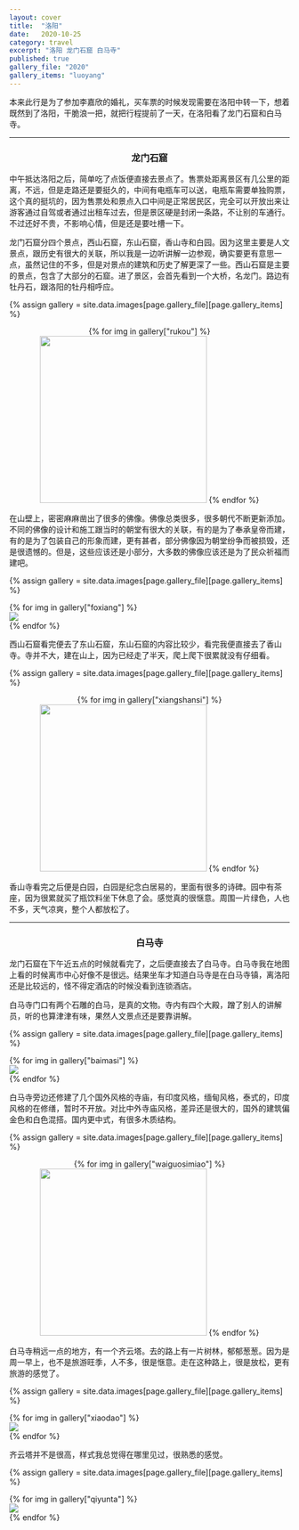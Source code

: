 ```yaml
---
layout: cover
title:  "洛阳"
date:   2020-10-25
category: travel
excerpt: "洛阳 龙门石窟 白马寺"
published: true
gallery_file: "2020"
gallery_items: "luoyang"
---
```


本来此行是为了参加李嘉欣的婚礼，买车票的时候发现需要在洛阳中转一下，想着既然到了洛阳，干脆浪一把，就把行程提前了一天，在洛阳看了龙门石窟和白马寺。

---

### <center>龙门石窟</center>

中午抵达洛阳之后，简单吃了点饭便直接去景点了。售票处距离景区有几公里的距离，不远，但是走路还是要挺久的，中间有电瓶车可以送，电瓶车需要单独购票，这个真的挺坑的，因为售票处和景点入口中间是正常居民区，完全可以开放出来让游客通过自驾或者通过出租车过去，但是景区硬是封闭一条路，不让别的车通行。不过还好不贵，不影响心情，但是还是要吐槽一下。

龙门石窟分四个景点，西山石窟，东山石窟，香山寺和白园。因为这里主要是人文景点，跟历史有很大的关联，所以我是一边听讲解一边参观，确实要更有意思一点，虽然记住的不多，但是对景点的建筑和历史了解更深了一些。西山石窟是主要的景点，包含了大部分的石窟。进了景区，会首先看到一个大桥，名龙门。路边有牡丹石，跟洛阳的牡丹相呼应。

{% assign gallery  = site.data.images[page.gallery_file][page.gallery_items] %}
<center class="half">
    {% for img in gallery["rukou"] %}
    <img class="img-zoom" src="{{gallery['root']}}{{ img[0] }}" alt="" height="300" />
    {% endfor %}
</center>

在山壁上，密密麻麻凿出了很多的佛像。佛像总类很多，很多朝代不断更新添加。不同的佛像的设计和施工跟当时的朝堂有很大的关联，有的是为了奉承皇帝而建，有的是为了包装自己的形象而建，更有甚者，部分佛像因为朝堂纷争而被损毁，还是很遗憾的。但是，这些应该还是小部分，大多数的佛像应该还是为了民众祈福而建吧。

{% assign gallery  = site.data.images[page.gallery_file][page.gallery_items] %}
<div class="card-columns">
    {% for img in gallery["foxiang"] %}
    <div class="card">
        <img class="card-img img-zoom" src="{{gallery['root']}}{{ img[0] }}" />
    </div>
    {% endfor %}
</div>

西山石窟看完便去了东山石窟，东山石窟的内容比较少，看完我便直接去了香山寺。寺并不大，建在山上，因为已经走了半天，爬上爬下很累就没有仔细看。


{% assign gallery  = site.data.images[page.gallery_file][page.gallery_items] %}
<center class="half">
    {% for img in gallery["xiangshansi"] %}
    <img class="img-zoom" src="{{gallery['root']}}{{ img[0] }}" alt="" height="300" />
    {% endfor %}
</center>

香山寺看完之后便是白园，白园是纪念白居易的，里面有很多的诗碑。园中有茶座，因为很累就买了瓶饮料坐下休息了会。感觉真的很惬意。周围一片绿色，人也不多，天气凉爽，整个人都放松了。

---

### <center>白马寺</center>

龙门石窟在下午近五点的时候就看完了，之后便直接去了白马寺。白马寺我在地图上看的时候离市中心好像不是很远。结果坐车才知道白马寺是在白马寺镇，离洛阳还是比较远的，怪不得定酒店的时候没看到连锁酒店。

白马寺门口有两个石雕的白马，是真的文物。寺内有四个大殿，蹭了别人的讲解员，听的也算津津有味，果然人文景点还是要靠讲解。

{% assign gallery  = site.data.images[page.gallery_file][page.gallery_items] %}
<div class="card-columns">
    {% for img in gallery["baimasi"] %}
    <div class="card">
        <img class="card-img img-zoom" src="{{gallery['root']}}{{ img[0] }}" />
    </div>
    {% endfor %}
</div>

白马寺旁边还修建了几个国外风格的寺庙，有印度风格，缅甸风格，泰式的，印度风格的在修缮，暂时不开放。对比中外寺庙风格，差异还是很大的，国外的建筑偏金色和白色混搭。国内更中式，有很多木质结构。

{% assign gallery  = site.data.images[page.gallery_file][page.gallery_items] %}
<center class="half">
    {% for img in gallery["waiguosimiao"] %}
    <img class="img-zoom" src="{{gallery['root']}}{{ img[0] }}" alt="" height="300" />
    {% endfor %}
</center>

白马寺稍远一点的地方，有一个齐云塔。去的路上有一片树林，郁郁葱葱。因为是周一早上，也不是旅游旺季，人不多，很是惬意。走在这种路上，很是放松，更有旅游的感觉了。

{% assign gallery  = site.data.images[page.gallery_file][page.gallery_items] %}
<div class="card-columns">
    {% for img in gallery["xiaodao"] %}
    <div class="card">
        <img class="card-img img-zoom" src="{{gallery['root']}}{{ img[0] }}" />
    </div>
    {% endfor %}
</div>

齐云塔并不是很高，样式我总觉得在哪里见过，很熟悉的感觉。

{% assign gallery  = site.data.images[page.gallery_file][page.gallery_items] %}
<div class="card-columns">
    {% for img in gallery["qiyunta"] %}
    <div class="card">
        <img class="card-img img-zoom" src="{{gallery['root']}}{{ img[0] }}" />
    </div>
    {% endfor %}
</div>